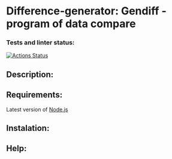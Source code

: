 # Difference-generator: Gendiff - program of data compare

### Tests and linter status:

[![Actions Status](https://github.com/SunrayFrei/frontend-project-46/actions/workflows/hexlet-check.yml/badge.svg)](https://github.com/SunrayFrei/frontend-project-46/actions)

## Description:

## Requirements:

Latest version of [Node.js](https://github.com/Hexlet/ru-instructions/blob/main/nodejs.md)

## Instalation:

## Help:
